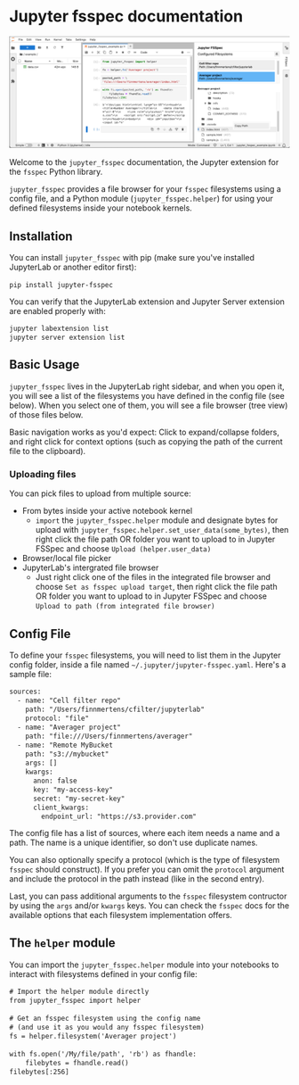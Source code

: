 # Jupyter fsspec documentation

![Jupyter FSSpec inside JupyterLab](_static/extension_example_1.png 'Jupyter FSSpec inside JupyterLab')

Welcome to the `jupyter_fsspec` documentation, the Jupyter extension for the `fsspec` Python library.

`jupyter_fsspec` provides a file browser for your `fsspec` filesystems using a config file, and a Python module (`jupyter_fsspec.helper`) for using your defined filesystems inside your notebook kernels.

## Installation

You can install `jupyter_fsspec` with pip (make sure you've installed JupyterLab or another editor first):

`pip install jupyter-fsspec`

You can verify that the JupyterLab extension and Jupyter Server extension are enabled properly with:

```
jupyter labextension list
jupyter server extension list
```

## Basic Usage

`jupyter_fsspec` lives in the JupyterLab right sidebar, and when you open it, you will
see a list of the filesystems you have defined in the config file (see below). When
you select one of them, you will see a file browser (tree view) of those files below.

Basic navigation works as you'd expect: Click to expand/collapse folders, and right click for
context options (such as copying the path of the current file to the clipboard).

### Uploading files

You can pick files to upload from multiple source:

- From bytes inside your active notebook kernel
  - `import` the `jupyter_fsspec.helper` module and designate bytes for upload with `jupyter_fsspec.helper.set_user_data(some_bytes)`, then right click the file path OR folder you want to upload to in Jupyter FSSpec and choose `Upload (helper.user_data)`
- Browser/local file picker
- JupyterLab's intergrated file browser
  - Just right click one of the files in the integrated file browser and choose `Set as fsspec upload target`, then right click the file path OR folder you want to upload to in Jupyter FSSpec and choose `Upload to path (from integrated file browser)`

## Config File

To define your `fsspec` filesystems, you will need to list them in the Jupyter config folder,
inside a file named `~/.jupyter/jupyter-fsspec.yaml`. Here's a sample file:

```
sources:
  - name: "Cell filter repo"
    path: "/Users/finnmertens/cfilter/jupyterlab"
    protocol: "file"
  - name: "Averager project"
    path: "file:///Users/finnmertens/averager"
  - name: "Remote MyBucket
    path: "s3://mybucket"
    args: []
    kwargs:
      anon: false
      key: "my-access-key"
      secret: "my-secret-key"
      client_kwargs:
        endpoint_url: "https://s3.provider.com"
```

The config file has a list of sources, where each item needs a name and a path. The name
is a unique identifier, so don't use duplicate names.

You can also optionally specify a protocol (which is the type of filesystem `fsspec` should
construct). If you prefer you can omit the `protocol` argument and include the protocol in the
path instead (like in the second entry).

Last, you can pass additional arguments to the `fsspec` filesystem contructor by using the
`args` and/or `kwargs` keys. You can check the `fsspec` docs for the available options that
each filesystem implementation offers.

## The `helper` module

You can import the `jupyter_fsspec.helper` module into your notebooks to interact with
filesystems defined in your config file:

```
# Import the helper module directly
from jupyter_fsspec import helper

# Get an fsspec filesystem using the config name
# (and use it as you would any fsspec filesystem)
fs = helper.filesystem('Averager project')

with fs.open('/My/file/path', 'rb') as fhandle:
    filebytes = fhandle.read()
filebytes[:256]
```

<!--
TODO populate this
```{toctree}
examples/content_child1.md
examples/content_child2.md
``` -->

